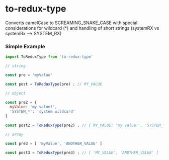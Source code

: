 # to-redux-type

Converts camelCase to SCREAMING_SNAKE_CASE with special considerations for wildcard 
(*) and handling of short strings (systemRX vs systemRx --> SYSTEM_RX)

### Simple Example

```js
import ToReduxType from 'to-redux-type'

// string

const pre = 'myValue'

const post = ToReduxType(pre) ; // MY_VALUE

// object

const pre2 = {
  myValue: 'my value!',
  'SYSTEM_*': 'system wildcard'
}

const post2 = ToReduxType(pre2) ; // { MY_VALUE: 'my value!', 'SYSTEM_*': 'system wildcard' }

// array

const pre3 = [ 'myValue', 'ANOTHER_VALUE' ]

const post3 = ToReduxType(pre3) ; // [ 'MY_VALUE', 'ANOTHER_VALUE' ]

```